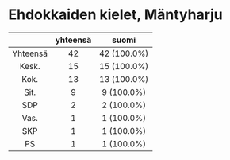 # Ehdokkaiden kielet, Mäntyharju

| |yhteensä|suomi|
|:---:|:---:|:---:|
|Yhteensä|42|42 (100.0%)|
|Kesk.|15|15 (100.0%)|
|Kok.|13|13 (100.0%)|
|Sit.|9|9 (100.0%)|
|SDP|2|2 (100.0%)|
|Vas.|1|1 (100.0%)|
|SKP|1|1 (100.0%)|
|PS|1|1 (100.0%)|


